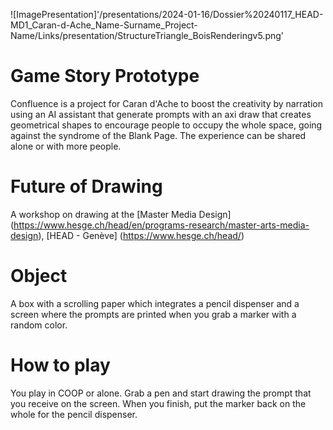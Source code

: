 ![ImagePresentation]'/presentations/2024-01-16/Dossier%20240117_HEAD-MD1_Caran-d-Ache_Name-Surname_Project-Name/Links/presentation/StructureTriangle_BoisRenderingv5.png'
# Game Story Prototype
Confluence is a project for Caran d'Ache to boost the creativity by narration using an AI assistant that generate prompts with an axi draw that creates geometrical shapes to encourage people to occupy the whole space, going against the syndrome of the Blank Page.
The experience can be shared alone or with more people.

# Future of Drawing
A workshop on drawing at the [Master Media Design] (https://www.hesge.ch/head/en/programs-research/master-arts-media-design), [HEAD - Genève] (https://www.hesge.ch/head/)

# Object
A box with a scrolling paper which integrates a pencil dispenser and a screen where the prompts are printed when you grab a marker with a random color.

# How to play
You play in COOP or alone.
Grab a pen and start drawing the prompt that you receive on the screen. When you finish, put the marker back on the whole for the pencil dispenser.

